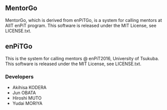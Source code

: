 ## MentorGo
MentorGo, which is derived from enPiTGo, is a system for calling mentors at AIIT enPiT program.
This software is released under the MIT License, see LICENSE.txt.

## enPiTGo
This is the system for calling mentors @ enPiT2016, University of Tsukuba.
This software is released under the MIT License, see LICENSE.txt.

### Developers
* Akihisa KODERA
* Jun OBATA
* Hiroshi MUTO
* Yudai MORIYA
